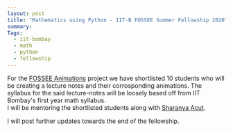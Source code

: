 ```yaml
---
layout: post
title: "Mathematics using Python - IIT-B FOSSEE Summer Fellowship 2020"
summary: 
Tags: 
  - iit-bombay
  - math
  - python
  - fellowship
---
```


For the [FOSSEE Animations](https://math.animations.fossee.in) project we have shortlisted 10 students who will be creating a lecture notes and their corrosponding animations.
The syllabus for the said lecture-notes will be loosely based off from IIT Bombay's first year math syllabus.<br> 
I will be mentoring the shortlisted students along with [Sharanya Acut](https://github.com/sh-ac).

I will post further updates towards the end of the fellowship.